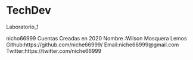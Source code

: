 # TechDev
Laboratorio_1
<HTML>
  <HEAD>
    nicho66999
 </HEAD>
  <BODY>
  Cuentas Creadas en 2020
    Nombre :Wilson Mosquera Lemos
    Github:https://github.com/niche66999/
      Email:niche66999@gmail.com
    Twitter:https://twitter.com/niche66999
</BODY>
</HTML>

